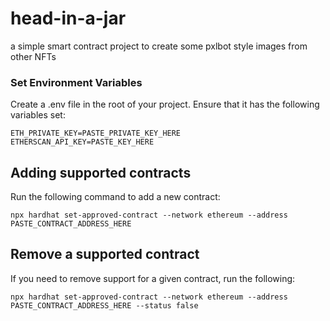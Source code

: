 # head-in-a-jar
a simple smart contract project to create some pxlbot style images from other NFTs

### Set Environment Variables
Create a .env file in the root of your project. Ensure that it has the following variables set:
```
ETH_PRIVATE_KEY=PASTE_PRIVATE_KEY_HERE
ETHERSCAN_API_KEY=PASTE_KEY_HERE
```

## Adding supported contracts
Run the following command to add a new contract:
```
npx hardhat set-approved-contract --network ethereum --address PASTE_CONTRACT_ADDRESS_HERE
```

## Remove a supported contract
If you need to remove support for a given contract, run the following:
```
npx hardhat set-approved-contract --network ethereum --address PASTE_CONTRACT_ADDRESS_HERE --status false
```
